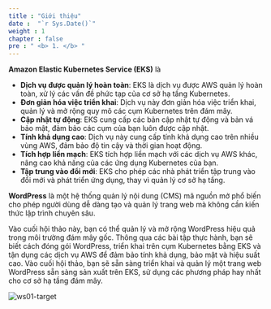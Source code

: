 ```yaml
---
title : "Giới thiệu"
date :  "`r Sys.Date()`" 
weight : 1 
chapter : false
pre : " <b> 1. </b> "
---
```

**Amazon Elastic Kubernetes Service (EKS)** là
- **Dịch vụ được quản lý hoàn toàn**: EKS là dịch vụ được AWS quản lý hoàn toàn, xử lý các vấn đề phức tạp của cơ sở hạ tầng Kubernetes.
- **Đơn giản hóa việc triển khai**: Dịch vụ này đơn giản hóa việc triển khai, quản lý và mở rộng quy mô các cụm Kubernetes trên đám mây.
- **Cập nhật tự động**: EKS cung cấp các bản cập nhật tự động và bản vá bảo mật, đảm bảo các cụm của bạn luôn được cập nhật.
- **Tính khả dụng cao**: Dịch vụ này cung cấp tính khả dụng cao trên nhiều vùng AWS, đảm bảo độ tin cậy và thời gian hoạt động.
- **Tích hợp liền mạch**: EKS tích hợp liền mạch với các dịch vụ AWS khác, nâng cao khả năng của các ứng dụng Kubernetes của bạn.
- **Tập trung vào đổi mới**: EKS cho phép các nhà phát triển tập trung vào đổi mới và phát triển ứng dụng, thay vì quản lý cơ sở hạ tầng.

**WordPress** là một hệ thống quản lý nội dung (CMS) mã nguồn mở phổ biến cho phép người dùng dễ dàng tạo và quản lý trang web mà không cần kiến ​​thức lập trình chuyên sâu.

Vào cuối hội thảo này, bạn có thể quản lý và mở rộng WordPress hiệu quả trong môi trường đám mây gốc. Thông qua các bài tập thực hành, bạn sẽ biết cách đóng gói WordPress, triển khai trên cụm Kubernetes bằng EKS và tận dụng các dịch vụ AWS để đảm bảo tính khả dụng, bảo mật và hiệu suất cao. Vào cuối hội thảo, bạn sẽ sẵn sàng triển khai và quản lý một trang web WordPress sẵn sàng sản xuất trên EKS, sử dụng các phương pháp hay nhất cho cơ sở hạ tầng đám mây.
  
![ws01-target](/images/ws01-target.png)